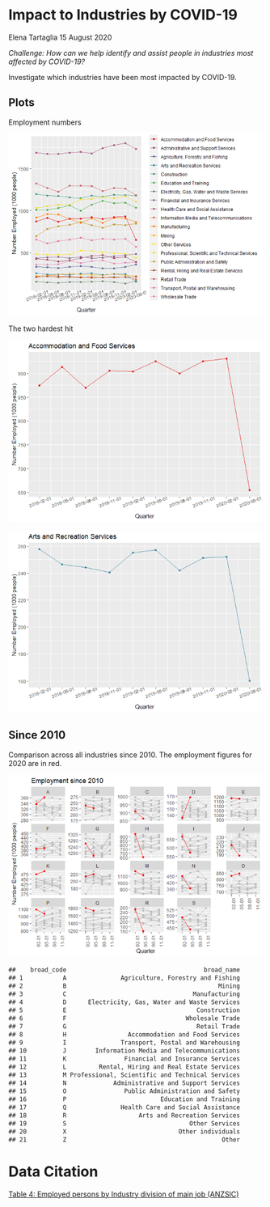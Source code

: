 Impact to Industries by COVID-19
================
Elena Tartaglia
15 August 2020

*Challenge: How can we help identify and assist people in industries most affected by COVID-19?*

Investigate which industries have been most impacted by COVID-19.

Plots
-----

Employment numbers

![](Explore_Table4_files/figure-markdown_github/unnamed-chunk-9-1.png)

The two hardest hit

![](Explore_Table4_files/figure-markdown_github/unnamed-chunk-10-1.png)

![](Explore_Table4_files/figure-markdown_github/unnamed-chunk-11-1.png)

Since 2010
----------

Comparison across all industries since 2010. The employment figures for 2020 are in red.

![](Explore_Table4_files/figure-markdown_github/unnamed-chunk-12-1.png)

    ##    broad_code                                      broad_name
    ## 1           A               Agriculture, Forestry and Fishing
    ## 2           B                                          Mining
    ## 3           C                                   Manufacturing
    ## 4           D      Electricity, Gas, Water and Waste Services
    ## 5           E                                    Construction
    ## 6           F                                 Wholesale Trade
    ## 7           G                                    Retail Trade
    ## 8           H                 Accommodation and Food Services
    ## 9           I               Transport, Postal and Warehousing
    ## 10          J        Information Media and Telecommunications
    ## 11          K                Financial and Insurance Services
    ## 12          L         Rental, Hiring and Real Estate Services
    ## 13          M Professional, Scientific and Technical Services
    ## 14          N             Administrative and Support Services
    ## 15          O                Public Administration and Safety
    ## 16          P                          Education and Training
    ## 17          Q               Health Care and Social Assistance
    ## 18          R                    Arts and Recreation Services
    ## 19          S                                  Other Services
    ## 20          X                               Other individuals
    ## 21          Z                                           Other

Data Citation
=============

[Table 4: Employed persons by Industry division of main job (ANZSIC)](https://beta.abs.gov.au/statistics/labour/employment-and-unemployment/labour-force-australia-detailed/latest-release#data-download)
